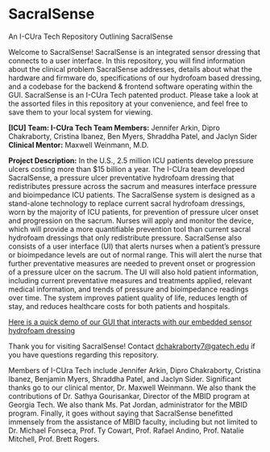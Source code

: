 # SacralSense
An I-CUra Tech Repository Outlining SacralSense

Welcome to SacralSense! SacralSense is an integrated sensor dressing that connects to a user interface.
In this repository, you will find information about the clinical problem SacralSense addresses, details about what the hardware and firmware do, specifications of our hydrofoam based dressing, and a codebase for the backend & frontend software operating within the GUI. SacralSense is an I-CUra Tech patented product. Please take a look at the assorted files in this repository at your convenience, and feel free to save them to your local system for viewing.

**[ICU] Team: I-CUra Tech  Team Members:** Jennifer Arkin, Dipro Chakraborty, Cristina Ibanez, Ben Myers, Shraddha Patel, and Jaclyn Sider  **Clinical Mentor:** Maxwell Weinmann, M.D.

**Project Description:** In the U.S., 2.5 million ICU patients develop pressure ulcers costing more than $15 billion a year. The I-CUra team developed SacralSense, a pressure ulcer preventative hydrofoam dressing that redistributes pressure across the sacrum and measures interface pressure and bioimpedance ICU patients. The SacralSense system is designed as a stand-alone technology to replace current sacral hydrofoam dressings, worn by the majority of ICU patients, for prevention of pressure ulcer onset and progression on the sacrum. Nurses will apply and monitor the device, which will provide a more quantifiable prevention tool than current sacral hydrofoam dressings that only redistribute pressure. SacralSense also consists of a user interface (UI) that alerts nurses when a patient’s pressure or bioimpedance levels are out of normal range. This will alert the nurse that further preventative measures are needed to prevent onset or progression of a pressure ulcer on the sacrum. The UI will also hold patient information, including current preventative measures and treatments applied, relevant medical information, and trends of pressure and bioimpedance readings over time. The system improves patient quality of life, reduces length of stay, and reduces healthcare costs for both patients and hospitals.

[Here is a quick demo of our GUI that interacts with our embedded sensor hydrofoam dressing](https://streamable.com/f83wa)

Thank you for visiting SacralSense! Contact dchakraborty7@gatech.edu if you have questions regarding this repository.

Members of I-CUra Tech include Jennifer Arkin, Dipro Chakraborty, Cristina Ibanez, Benjamin Myers, Shraddha Patel, and Jaclyn Sider. Significant thanks go to our clinical mentor, Dr. Maxwell Weinmann. We also thank the contributions of Dr. Sathya Gourisankar, Director of the MBID program at Georgia Tech. We also thank Ms. Pat Jordan, administrator for the MBID program. Finally, it goes without saying that SacralSense benefitted immensely from the assistance of MBID faculty, including but not limited to Dr. Michael Fonseca, Prof. Ty Cowart, Prof. Rafael Andino, Prof. Natalie Mitchell, Prof. Brett Rogers. 
